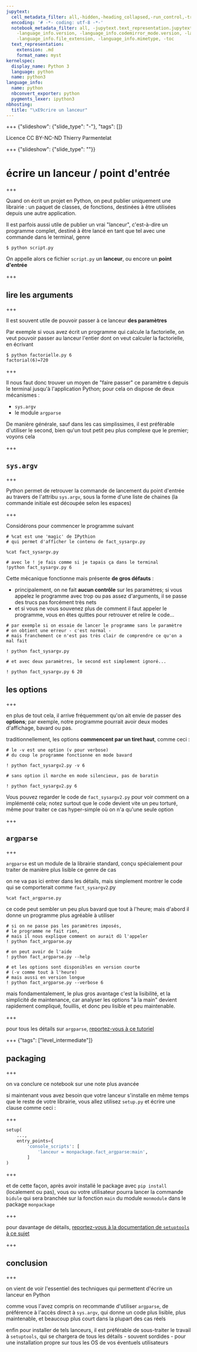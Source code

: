 ```yaml
---
jupytext:
  cell_metadata_filter: all,-hidden,-heading_collapsed,-run_control,-trusted
  encoding: '# -*- coding: utf-8 -*-'
  notebook_metadata_filter: all, -jupytext.text_representation.jupytext_version, -jupytext.text_representation.format_version,
    -language_info.version, -language_info.codemirror_mode.version, -language_info.codemirror_mode,
    -language_info.file_extension, -language_info.mimetype, -toc
  text_representation:
    extension: .md
    format_name: myst
kernelspec:
  display_name: Python 3
  language: python
  name: python3
language_info:
  name: python
  nbconvert_exporter: python
  pygments_lexer: ipython3
nbhosting:
  title: "\xE9crire un lanceur"
---
```


+++ {"slideshow": {"slide_type": "-"}, "tags": []}

<div class="licence">
<span>Licence CC BY-NC-ND</span>
<span>Thierry Parmentelat</span>
</div>

<style>
.smaller {font-size: smaller}
</style>

+++ {"slideshow": {"slide_type": ""}}

# écrire un lanceur / point d'entrée

+++

Quand on écrit un projet en Python, on peut publier uniquement une librairie : un paquet de classes, de fonctions, destinées à être utilisées depuis une autre application.

Il est parfois aussi utile de publier un vrai "lanceur", c'est-à-dire un programme complet, destiné à être lancé en tant que tel avec une commande dans le terminal, genre

```console
$ python script.py
```

On appelle alors ce fichier `script.py` un **lanceur**, ou encore un **point d'entrée**

+++

## lire les arguments

+++

Il est souvent utile de pouvoir passer à ce lanceur **des paramètres**

Par exemple si vous avez écrit un programme qui calcule la factorielle, on veut pouvoir passer au lanceur l'entier dont on veut calculer la factorielle, en écrivant 

```console
$ python factorielle.py 6
factorial(6)=720
```

+++

Il nous faut donc trouver un moyen de "faire passer" ce paramètre `6` depuis le terminal jusqu'à l'application Python; pour cela on dispose de deux mécanismes :

* `sys.argv`
* le module `argparse`

De manière générale, sauf dans les cas simplissimes, il est préférable d'utiliser le second, bien qu'un tout petit peu plus complexe que le premier; voyons cela

+++

## `sys.argv`

+++

Python permet de retrouver la commande de lancement du point d'entrée au travers de l'attribu `sys.argv`, sous la forme d'une liste de chaines (la commande initiale est découpée selon les espaces)

+++

Considérons pour commencer le programme suivant

```{code-cell} ipython3
# %cat est une 'magic' de IPythion
# qui permet d'afficher le contenu de fact_sysargv.py

%cat fact_sysargv.py
```

```{code-cell} ipython3
# avec le ! je fais comme si je tapais ça dans le terminal
!python fact_sysargv.py 6
```

Cette mécanique fonctionne mais présente **de gros défauts** :

* principalement, on ne fait **aucun contrôle** sur les paramètres; si vous appelez le programme avec trop ou pas assez d'arguments, il se passe des trucs pas forcément très nets
* et si vous ne vous souvenez plus de comment il faut appeler le programme, vous en êtes quittes pour retrouver et relire le code...

```{code-cell} ipython3
# par exemple si on essaie de lancer le programme sans le paramètre
# on obtient une erreur - c'est normal - 
# mais franchement ce n'est pas très clair de comprendre ce qu'on a mal fait

! python fact_sysargv.py
```

```{code-cell} ipython3
# et avec deux paramètres, le second est simplement ignoré...

! python fact_sysargv.py 6 20
```

## les options

+++

en plus de tout cela, il arrive fréquemment qu'on ait envie de passer des **options**; par exemple, notre programme pourrait avoir deux modes d'affichage, bavard ou pas.

traditionnellement, les options **commencent par un tiret haut**, comme ceci :

```{code-cell} ipython3
# le -v est une option (v pour verbose)
# du coup le programme fonctionne en mode bavard

! python fact_sysargv2.py -v 6
```

```{code-cell} ipython3
# sans option il marche en mode silencieux, pas de baratin

! python fact_sysargv2.py 6
```

Vous pouvez regarder le code de `fact_sysargv2.py` pour voir comment on a implémenté cela; notez surtout que le code devient vite un peu torturé, même pour traiter ce cas hyper-simple où on n'a qu'une seule option

+++

## `argparse`

+++

`argparse` est un module de la librairie standard, conçu spécialement pour traiter de manière plus lisible ce genre de cas

on ne va pas ici entrer dans les détails, mais simplement montrer le code qui se comporterait comme `fact_sysargv2`.py

```{code-cell} ipython3
%cat fact_argparse.py
```

ce code peut sembler un peu plus bavard que tout à l'heure; mais d'abord il donne un programme plus agréable à utiliser

```{code-cell} ipython3
# si on ne passe pas les paramètres imposés, 
# le programme ne fait rien, 
# mais il nous explique comment on aurait dû l'appeler
! python fact_argparse.py
```

```{code-cell} ipython3
# on peut avoir de l'aide
! python fact_argparse.py --help
```

```{code-cell} ipython3
# et les options sont disponibles en version courte 
# (-v comme tout à l'heure)
# mais aussi en version longue
! python fact_argparse.py --verbose 6
```

mais fondamentalement, le plus gros avantage c'est la lisibilité, et la simplicité de maintenance, car analyser les options "à la main" devient rapidement compliqué, fouillis, et donc peu lisible et peu maintenable.

+++

pour tous les détails sur `argparse`, [reportez-vous à ce tutoriel](https://docs.python.org/3/howto/argparse.html)

+++ {"tags": ["level_intermediate"]}

## packaging

+++

on va conclure ce notebook sur une note plus avancée

si maintenant vous avez besoin que votre lanceur s'installe en même temps que le reste de votre librairie, vous allez utilisez `setup.py` et écrire une clause comme ceci :

+++

```python
setup(
    ...,
    entry_points={
        'console_scripts': [
            'lanceur = monpackage.fact_argparse:main',
        ]
)
```

+++

et de cette façon, après avoir installé le package avec `pip install` (localement ou pas), vous ou votre utilisateur pourra lancer la commande `bidule` qui sera branchée sur la fonction `main` du module `monmodule` dans le package `monpackage`

+++

pour davantage de détails, [reportez-vous à la documentation de `setuptools` à ce sujet](https://setuptools.readthedocs.io/en/latest/userguide/quickstart.html#entry-points-and-automatic-script-creation)

+++

## conclusion

+++

on vient de voir l'essentiel des techniques qui permettent d'écrire un lanceur en Python

comme vous l'avez compris on recommande d'utiliser `argparse`, de préférence à l'accès direct à `sys.argv`, qui donne un code plus lisible, plus maintenable, et beaucoup plus court dans la plupart des cas réels

enfin pour installer de tels lanceurs, il est préférable de sous-traiter le travail à `setuptools`, qui se chargera de tous les détails - souvent sordides - pour une installation propre sur tous les OS de vos éventuels utilisateurs
